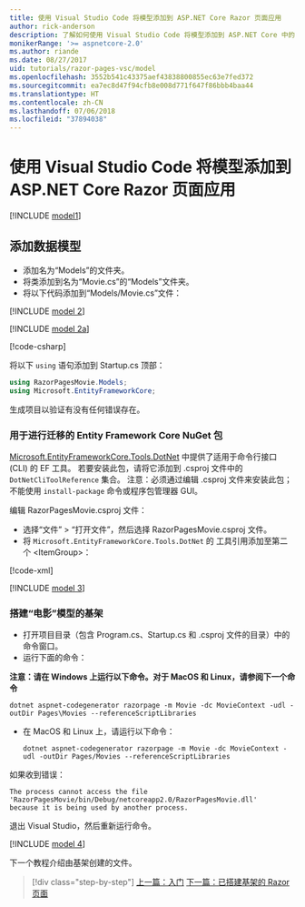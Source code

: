 ```yaml
---
title: 使用 Visual Studio Code 将模型添加到 ASP.NET Core Razor 页面应用
author: rick-anderson
description: 了解如何使用 Visual Studio Code 将模型添加到 ASP.NET Core 中的 Razor 页面应用。
monikerRange: '>= aspnetcore-2.0'
ms.author: riande
ms.date: 08/27/2017
uid: tutorials/razor-pages-vsc/model
ms.openlocfilehash: 3552b541c43375aef43838800855ec63e7fed372
ms.sourcegitcommit: ea7ec8d47f94cfb8e008d771f647f86bbb4baa44
ms.translationtype: HT
ms.contentlocale: zh-CN
ms.lasthandoff: 07/06/2018
ms.locfileid: "37894038"
---
```

# <a name="add-a-model-to-an-aspnet-core-razor-pages-app-with-visual-studio-code"></a>使用 Visual Studio Code 将模型添加到 ASP.NET Core Razor 页面应用

[!INCLUDE [model1](../../includes/RP/model1.md)]

## <a name="add-a-data-model"></a>添加数据模型

* 添加名为“Models”的文件夹。
* 将类添加到名为“Movie.cs”的“Models”文件夹。
* 将以下代码添加到“Models/Movie.cs”文件：

[!INCLUDE [model 2](../../includes/RP/model2.md)]

[!INCLUDE [model 2a](../../includes/RP/model2a.md)]

[!code-csharp[](../../tutorials/razor-pages/razor-pages-start/sample/RazorPagesMovie/Startup.cs?name=snippet_ConfigureServices2&highlight=3-4)]

将以下 `using` 语句添加到 Startup.cs 顶部：

```csharp
using RazorPagesMovie.Models;
using Microsoft.EntityFrameworkCore;
```

生成项目以验证有没有任何错误存在。

### <a name="entity-framework-core-nuget-packages-for-migrations"></a>用于进行迁移的 Entity Framework Core NuGet 包

[Microsoft.EntityFrameworkCore.Tools.DotNet](https://www.nuget.org/packages/Microsoft.EntityFrameworkCore.Tools.DotNet) 中提供了适用于命令行接口 (CLI) 的 EF 工具。 若要安装此包，请将它添加到 .csproj 文件中的 `DotNetCliToolReference` 集合。 注意：必须通过编辑 .csproj 文件来安装此包；不能使用 `install-package` 命令或程序包管理器 GUI。

编辑 RazorPagesMovie.csproj 文件：

* 选择“文件” > “打开文件”，然后选择 RazorPagesMovie.csproj 文件。
* 将 `Microsoft.EntityFrameworkCore.Tools.DotNet` 的 工具引用添加至第二个 \<ItemGroup>：

[!code-xml[](../../tutorials/razor-pages/razor-pages-start/snapshot_cli_sample/RazorPagesMovie/RazorPagesMovie.cli.csproj)]

[!INCLUDE [model 3](../../includes/RP/model3.md)]

<a name="scaffold"></a>
### <a name="scaffold-the-movie-model"></a>搭建“电影”模型的基架

* 打开项目目录（包含 Program.cs、Startup.cs 和 .csproj 文件的目录）中的命令窗口。
* 运行下面的命令：

**注意：请在 Windows 上运行以下命令。对于 MacOS 和 Linux，请参阅下一个命令**

  ```console
  dotnet aspnet-codegenerator razorpage -m Movie -dc MovieContext -udl -outDir Pages\Movies --referenceScriptLibraries
  ```

* 在 MacOS 和 Linux 上，请运行以下命令：

  ```console
  dotnet aspnet-codegenerator razorpage -m Movie -dc MovieContext -udl -outDir Pages/Movies --referenceScriptLibraries
  ```

如果收到错误：
  ```
  The process cannot access the file 
 'RazorPagesMovie/bin/Debug/netcoreapp2.0/RazorPagesMovie.dll' 
  because it is being used by another process.
  ```

退出 Visual Studio，然后重新运行命令。

[!INCLUDE [model 4](../../includes/RP/model4.md)]

下一个教程介绍由基架创建的文件。

> [!div class="step-by-step"]
> [上一篇：入门](xref:tutorials/razor-pages-vsc/razor-pages-start)
> [下一篇：已搭建基架的 Razor 页面](xref:tutorials/razor-pages-vsc/page)
